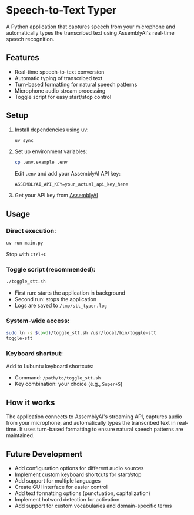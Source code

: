 # Speech-to-Text Typer

A Python application that captures speech from your microphone and automatically types the transcribed text using AssemblyAI's real-time speech recognition.

## Features

- Real-time speech-to-text conversion
- Automatic typing of transcribed text
- Turn-based formatting for natural speech patterns
- Microphone audio stream processing
- Toggle script for easy start/stop control

## Setup

1. Install dependencies using uv:
   ```bash
   uv sync
   ```

2. Set up environment variables:
   ```bash
   cp .env.example .env
   ```
   Edit `.env` and add your AssemblyAI API key:
   ```
   ASSEMBLYAI_API_KEY=your_actual_api_key_here
   ```

3. Get your API key from [AssemblyAI](https://www.assemblyai.com/)

## Usage

### Direct execution:
```bash
uv run main.py
```
Stop with `Ctrl+C`

### Toggle script (recommended):
```bash
./toggle_stt.sh
```
- First run: starts the application in background
- Second run: stops the application
- Logs are saved to `/tmp/stt_typer.log`

### System-wide access:
```bash
sudo ln -s $(pwd)/toggle_stt.sh /usr/local/bin/toggle-stt
toggle-stt
```

### Keyboard shortcut:
Add to Lubuntu keyboard shortcuts:
- Command: `/path/to/toggle_stt.sh`  
- Key combination: your choice (e.g., `Super+S`)

## How it works

The application connects to AssemblyAI's streaming API, captures audio from your microphone, and automatically types the transcribed text in real-time. It uses turn-based formatting to ensure natural speech patterns are maintained.

## Future Development

- Add configuration options for different audio sources
- Implement custom keyboard shortcuts for start/stop
- Add support for multiple languages
- Create GUI interface for easier control
- Add text formatting options (punctuation, capitalization)
- Implement hotword detection for activation
- Add support for custom vocabularies and domain-specific terms
